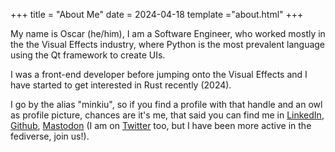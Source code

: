+++
title = "About Me"
date = 2024-04-18
template ="about.html"
+++

My name is Oscar (he/him), I am a Software Engineer, who worked mostly in the the Visual Effects industry, where Python is the most prevalent language using the Qt framework to create UIs.

I was a front-end developer before jumping onto the Visual Effects and I have started to get interested in Rust recently (2024).

I go by the alias "minkiu", so if you find a profile with that handle and an owl as profile picture, chances are it's me, that said you can find me in [LinkedIn](https://www.linkedin.com/in/oscardomingoramos/), [Github](https://github.com/Minkiu), [Mastodon](https://mastodon.social/@minkiu) (I am on [Twitter](https://twitter.com/minkiu) too, but I have been more active in the fediverse, join us!).

